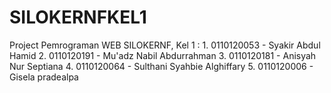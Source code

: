 # SILOKERNFKEL1
Project Pemrograman WEB SILOKERNF, Kel 1 : 1. 0110120053 - Syakir Abdul Hamid 2. 0110120191 - Mu'adz Nabil Abdurrahman  3. 0110120181 - Anisyah Nur Septiana 4. 0110120064 - Sulthani Syahbie Alghiffary 5. 0110120006 - Gisela pradealpa
